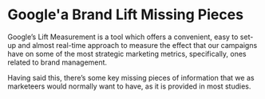 # Google'a Brand Lift Missing Pieces
 Google’s Lift Measurement is a tool which offers a convenient, easy to set-up and almost real-time approach to measure the effect that our campaigns have on some of the most strategic marketing metrics, specifically, ones related to brand management.
 
Having said this, there’s some key missing pieces of information that we as marketeers would normally want to have, as it is provided in most studies.